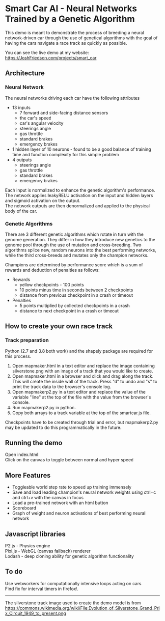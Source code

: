# Smart Car AI - Neural Networks Trained by a Genetic Algorithm
This demo is meant to demonstrate the process of breeding a neural network-driven car through the use of genetical algorithms with the goal of having the cars navigate a race track as quickly as possible.

You can see the live demo at my website: https://JoshFriedson.com/projects/smart_car


## Architecture
### Neural Network
The neural networks driving each car have the following attributes
- 13 inputs
    - 7 forward and side-facing distance sensors
    - the car's speed
    - car's angular velocity
    - steerings angle
    - gas throttle
    - standard brakes
    - emergency brakes
- 1 hidden layer of 10 neurons - found to be a good balance of training time and function complexity for this simple problem
- 4 outputs
    - steerings angle
    - gas throttle
    - standard brakes
    - emergency brakes

Each input is normalized to enhance the genetic algorithm's performance.\
The network applies leakyRELU activation on the input and hidden layers and sigmoid activation on the output.\
The network outputs are then denormalized and applied to the physical body of the car.


### Genetic Algorithms
There are 3 different genetic algorithms which rotate in turn with the genome generation. They differ in how they introduce new genetics to the genome pool through the use of mutation and cross-breeding. Two algorithms splice new, random neurons into the best performing networks, while the third cross-breeds and mutates only the champion networks.

Champions are determined by performance score which is a sum of rewards and deduction of penalties as follows:
- Rewards
    - yellow checkpoints - 100 points
    - 10 points minus time in seconds between 2 checkpoints
    - distance from previous checkpoint in a crash or timeout
- Penalties
    - 5 points multiplied by collected checkpoints in a crash
    - distance to next checkpoint in a crash or timeout

## How to create your own race track
### Track preparation
Python (2.7 and 3.8 both work) and the shapely package are required for this process.
1. Open mapmaker.html in a text editor and replace the image containing silverstone.png with an image of a track that you would like to create.
2. Open mapmaker.html in a browser and click and drag along the track.  This will create the inside wall of the track.  Press "d" to undo and "s" to print the track data to the browser's console log.
3. Open mapmakerp2.py in a text editor and replace the value of the variable "line" at the top of the file with the value from the browser's console.
4. Run mapmakerp2.py in python.
5. Copy both arrays to a track variable at the top of the smartcar.js file.

Checkpoints have to be created through trial and error, but mapmakerp2.py may be updated to do this programmatically in the future.


## Running the demo
Open index.html\
Click on the canvas to toggle between normal and hyper speed


## More Features
- Toggleable world step rate to speed up training immensely
- Save and load leading champion's neural network weights using ctrl+c and ctrl+v with the canvas in focus
- Load a pre-trained network with an html button
- Scoreboard
- Graph of weight and neuron activations of best performing neural network


## Javascript libraries
P2.js - Physics engine\
Pixi.js - WebGL (canvas fallback) renderer\
Lodash - deep cloning ability for genetic algorithm functionality


## To do
Use webworkers for computationally intensive loops acting on cars\
Find fix for interval timers in firefox\

---

The silverstone track image used to create the demo model is from https://commons.wikimedia.org/wiki/File:Evolution_of_Silverstone_Grand_Prix_Circuit_1949_to_present.png
